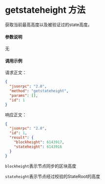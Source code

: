# getstateheight 方法

获取当前最高高度以及被验证过的state高度。

#### 参数说明

无

#### 调用示例

请求正文：

```json
{
  "jsonrpc": "2.0",
  "method": "getstateheight",
  "params": [],
  "id": 1
}
```

响应正文：

```json
{
  "jsonrpc": "2.0",
  "id": 1,
  "result": {
    "blockheight": 6143917,
    "stateheight": 6143916
  }
}
```

`blockheight`表示节点同步的区块高度

`stateheight`表示节点经过校验的StateRoot的高度